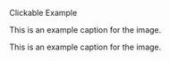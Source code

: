 Clickable Example

<!-- image -->

This is an example caption for the image.

<!-- image -->

This is an example caption for the image.

<!-- image -->